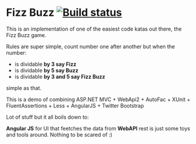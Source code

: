 Fizz  Buzz [![Build status](https://ci.appveyor.com/api/projects/status/5cls2d5v1usnyvvv)](https://ci.appveyor.com/project/abenedykt/fizz-buzz)
=========

This is an implementation of one of the easiest code katas out there, the Fizz Buzz game.

Rules are super simple, count number one after another but when the number:

* is dividable **by 3 say Fizz**
* is dividable **by 5 say Buzz**
* is dividable **by 3 and 5 say Fizz Buzz**

simple as that.

This is a demo of combining ASP.NET MVC + WebApi2 + AutoFac + XUnit + FluentAssertions + Less + AngularJS + Twitter Bootstrap

Lot of stuff but it all boils down to:

**Angular JS** for UI that feetches the data from **WebAPI** rest is just some toys and tools around. Nothing to be scared of :) 
